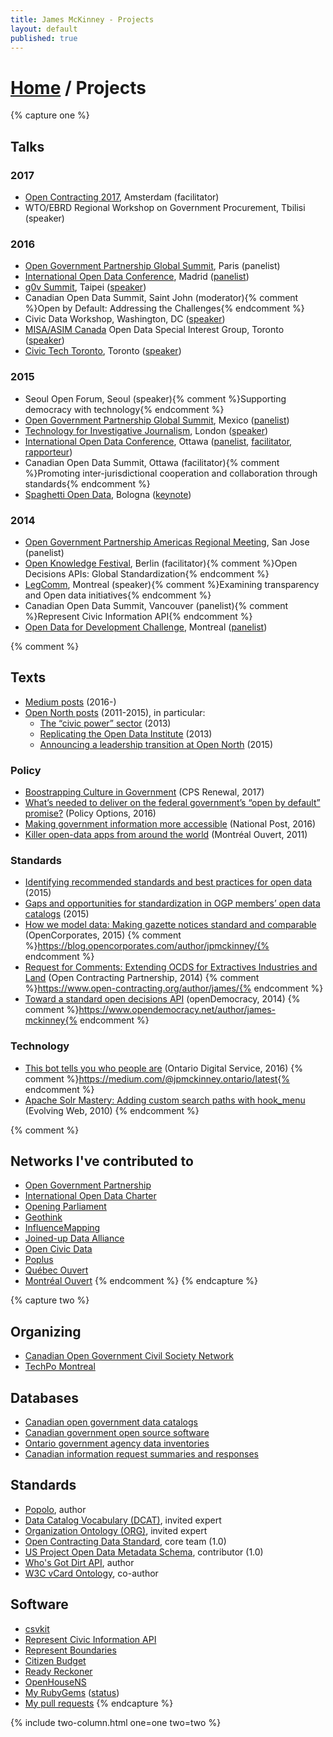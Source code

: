```yaml
---
title: James McKinney - Projects
layout: default
published: true
---
```


# [Home](/) / Projects

{% capture one %}
## Talks

### 2017

* [Open Contracting 2017](http://opencontracting2017.org/), Amsterdam (facilitator)
* WTO/EBRD Regional Workshop on Government Procurement, Tbilisi (speaker)

### 2016

* [Open Government Partnership Global Summit](https://en.ogpsummit.org/), Paris (panelist)
* [International Open Data Conference](https://internationalopendataconfer2016.sched.com/), Madrid ([panelist](https://internationalopendataconfer2016.sched.com/event/7czJ/my-best-open-data-fail))
* [g0v Summit](http://summit.g0v.tw/2016/), Taipei ([speaker](http://summit.g0v.tw/2016/schedules#day1-all-24))
* Canadian Open Data Summit, Saint John (moderator){% comment %}Open by Default: Addressing the Challenges{% endcomment %}
* Civic Data Workshop, Washington, DC ([speaker](https://www.youtube.com/watch?v=-OrOqTKZ7mQ))
* [MISA/ASIM Canada](http://www.misa-asim.ca/) Open Data Special Interest Group, Toronto ([speaker](https://docs.google.com/document/d/1lN_e2FL4ut5xTlpM3Z7zdPTqpXf8bvnD6b27zhpbAbQ/edit#heading=h.2eu8mvy0o3m6))
* [Civic Tech Toronto](http://civictech.ca/), Toronto ([speaker](http://civictech.ca/2016/01/20/hacknight-25-jan-19/))

### 2015

* Seoul Open Forum, Seoul (speaker){% comment %}Supporting democracy with technology{% endcomment %}
* [Open Government Partnership Global Summit](https://ogpsummit2015.sched.com/), Mexico ([panelist](https://ogpsummit2015.sched.com/event/4WfL/open-data-working-group-priorities-and-future-planning))
* [Technology for Investigative Journalism](http://www.influencemapping.org/workshop/), London ([speaker](http://www.influencemapping.org/workshop/data_standards.html))
* [International Open Data Conference](https://internationalopendataconfer2015.sched.com/), Ottawa ([panelist](https://internationalopendataconfer2015.sched.com/event/36sP/data-parliaments-donnees-parlements), [facilitator](https://internationalopendataconfer2015.sched.com/event/36t7/open-data-standards-good-practices-normes-sur-les-donnees-ouvertes-les-bonnes-pratiques), [rapporteur](https://internationalopendataconfer2015.sched.com/event/36sH/looking-back-and-looking-forward-regard-sur-le-passe-et-lavenir))
* Canadian Open Data Summit, Ottawa (facilitator){% comment %}Promoting inter-jurisdictional cooperation and collaboration through standards{% endcomment %}
* [Spaghetti Open Data](http://www.spaghettiopendata.org/page/benvenut-sod15), Bologna ([keynote](http://www.spaghettiopendata.org/blog/andrea-nelson-mauro/ecco-il-programma-di-sod15))

### 2014

* [Open Government Partnership Americas Regional Meeting](https://www.opengovpartnership.org/about/news-and-events/2014-americas-regional-meeting-reuni-n-regional-de-las-am-ricas), San Jose (panelist)
* [Open Knowledge Festival](http://2014.okfestival.org/), Berlin (facilitator){% comment %}Open Decisions APIs: Global Standardization{% endcomment %}
* [LegComm](http://www.sliq.com/legcomm2014.html), Montreal (speaker){% comment %}Examining transparency and Open data initiatives{% endcomment %}
* Canadian Open Data Summit, Vancouver (panelist){% comment %}Represent Civic Information API{% endcomment %}
* [Open Data for Development Challenge](https://opendatadevelopmentchalleng2014.sched.com/), Montreal ([panelist](https://opendatadevelopmentchalleng2014.sched.com/event/1e58IEE/panel-innovation-showcase-atelier-vitrine-de-linnovation))

{% comment %}
## Texts

* [Medium posts](https://medium.com/@jpmckinney/latest) (2016-) <i class="fa fa-medium" aria-hidden="true"></i>
* [Open North posts](https://duckduckgo.com/?q=site%3Aopennorth.ca+%22by+james+mckinney%22) (2011-2015), in particular:
  * [The “civic power” sector](http://www.opennorth.ca/2013/11/21/the-civic-power-sector.html) (2013)
  * [Replicating the Open Data Institute](http://www.opennorth.ca/2013/11/25/replicating-the-open-data-institute.html) (2013)
  * [Announcing a leadership transition at Open North](http://www.opennorth.ca/2015/09/22/announcing-a-leadership-transition-at-open-north.html) (2015)

### Policy

* [Boostrapping Culture in Government](http://www.cpsrenewal.ca/2017/06/bootstrapping-culture-in-government.html) (CPS Renewal, 2017)
* [What’s needed to deliver on the federal government’s “open by default” promise?](http://policyoptions.irpp.org/magazines/march-2016/whats-needed-to-deliver-on-the-federal-governments-open-by-default-promise/) (Policy Options, 2016)
* [Making government information more accessible](http://nationalpost.com/opinion/rudny-mckinney-making-government-information-more-accessible/wcm/35ea360f-a5a9-4609-b984-bd17d2864844) (National Post, 2016)
* [Killer open-data apps from around the world](http://montrealouvert.net/2011/02/09/killer-open-data-apps-from-around-the-world/) (Montréal Ouvert, 2011)

### Standards

* [Identifying recommended standards and best practices for open data](http://bit.ly/odwgstandards2) (2015)
* [Gaps and opportunities for standardization in OGP members’ open data catalogs](http://bit.ly/odwgstandards1) (2015)
* [How we model data: Making gazette notices standard and comparable](https://blog.opencorporates.com/2015/12/30/how-we-model-data-making-gazette-notices-standard-and-comparable/) (OpenCorporates, 2015) {% comment %}https://blog.opencorporates.com/author/jpmckinney/{% endcomment %}
* [Request for Comments: Extending OCDS for Extractives Industries and Land](https://www.open-contracting.org/2014/12/18/request-for-comments-extending-ocds-for-extractives-industries-and-land/) (Open Contracting Partnership, 2014) {% comment %}https://www.open-contracting.org/author/james/{% endcomment %}
* [Toward a standard open decisions API](https://www.opendemocracy.net/can-europe-make-it/jogi-poikola-markus-laine-james-mckinney-scott-hubli-jared-ford-greg-brown/toward) (openDemocracy, 2014) {% comment %}https://www.opendemocracy.net/author/james-mckinney{% endcomment %}

### Technology

* [This bot tells you who people are](https://medium.com/ontariodigital/this-bot-tells-you-who-people-are-d2a97b515b27) (Ontario Digital Service, 2016) {% comment %}https://medium.com/@jpmckinney.ontario/latest{% endcomment %}
* [Apache Solr Mastery: Adding custom search paths with hook_menu](https://evolvingweb.ca/blog/apache-solr-mastery-adding-custom-search-paths-hook-menu) (Evolving Web, 2010)
{% endcomment %}

{% comment %}
## Networks I've contributed to

* [Open Government Partnership](https://www.opengovpartnership.org/)
* [International Open Data Charter](http://opendatacharter.net/)
* [Opening Parliament](https://openingparliament.org/)
* [Geothink](http://geothink.ca/)
* [InfluenceMapping](http://www.influencemapping.org/)
* [Joined-up Data Alliance](http://juds.joinedupdata.org/)
* [Open Civic Data](http://docs.opencivicdata.org/)
* [Poplus](http://poplus.org/)
* [Québec Ouvert](http://www.quebecouvert.org/)
* [Montréal Ouvert](http://montrealouvert.net/)
{% endcomment %}
{% endcapture %}

{% capture two %}
## Organizing

* [Canadian Open Government Civil Society Network](http://www.opengovdialogue.ca/)
* [TechPo Montreal](http://www.techpo.org/)

## Databases

* [Canadian open government data catalogs](https://github.com/jpmckinney/open_data_canada)
* [Canadian government open source software](https://github.com/jpmckinney/open_source_canada)
* [Ontario government agency data inventories](https://github.com/jpmckinney/ontario_agency_data_inventories)
* [Canadian information request summaries and responses](https://github.com/jpmckinney/information_request_summaries_and_responses)

## Standards

* [Popolo](http://www.popoloproject.com/), author
* [Data Catalog Vocabulary (DCAT)](https://www.w3.org/TR/vocab-dcat/), invited expert
* [Organization Ontology (ORG)](https://www.w3.org/TR/vocab-org/), invited expert
* [Open Contracting Data Standard](http://standard.open-contracting.org/), core team (1.0)
* [US Project Open Data Metadata Schema](https://project-open-data.cio.gov/v1.1/schema/), contributor (1.0)
* [Who's Got Dirt API](http://www.influencemapping.org/work/whosgotdirt/), author
* [W3C vCard Ontology](https://www.w3.org/TR/vcard-rdf/), co-author

## Software

* [csvkit](https://github.com/wireservice/csvkit)
* [Represent Civic Information API](http://represent.opennorth.ca/)
* [Represent Boundaries](http://represent.poplus.org/)
* [Citizen Budget](http://www.citizenbudget.com/)
* [Ready Reckoner](http://www.readyreckoner.ca/)
* [OpenHouseNS](http://www.openhousens.ca/)
* [My RubyGems](https://rubygems.org/profiles/jpmckinney) ([status](http://jpmckinney.github.io/))
* [My pull requests](https://github.com/pulls?q=is%3Apr+author%3Ajpmckinney+is%3Aclosed)
{% endcapture %}

{% include two-column.html one=one two=two %}
